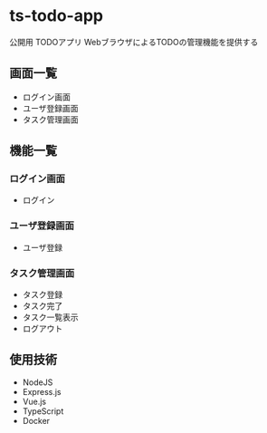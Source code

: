 # ts-todo-app

公開用 TODOアプリ
WebブラウザによるTODOの管理機能を提供する

## 画面一覧

- ログイン画面
- ユーザ登録画面
- タスク管理画面

## 機能一覧

### ログイン画面

- ログイン

### ユーザ登録画面

- ユーザ登録

### タスク管理画面

- タスク登録
- タスク完了
- タスク一覧表示
- ログアウト

## 使用技術

- NodeJS
- Express.js
- Vue.js
- TypeScript
- Docker
